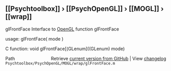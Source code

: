 ## [[Psychtoolbox]] &#8250; [[PsychOpenGL]] &#8250; [[MOGL]] &#8250; [[wrap]]

glFrontFace  Interface to [OpenGL](OpenGL) function glFrontFace  
  
usage:  glFrontFace( mode )  
  
C function:  void glFrontFace[(GLenum]((GLenum) mode)  




<div class="code_header" style="text-align:right;">
  <span style="float:left;">Path&nbsp;&nbsp;</span> <span class="counter">Retrieve <a href=
  "https://raw.github.com/Psychtoolbox-3/Psychtoolbox-3/beta/Psychtoolbox/PsychOpenGL/MOGL/wrap/glFrontFace.m">current version from GitHub</a> | View <a href=
  "https://github.com/Psychtoolbox-3/Psychtoolbox-3/commits/beta/Psychtoolbox/PsychOpenGL/MOGL/wrap/glFrontFace.m">changelog</a></span>
</div>
<div class="code">
  <code>Psychtoolbox/PsychOpenGL/MOGL/wrap/glFrontFace.m</code>
</div>

